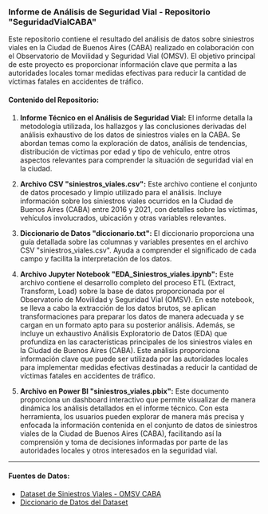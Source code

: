 ### Informe de Análisis de Seguridad Vial - Repositorio "SeguridadVialCABA"

Este repositorio contiene el resultado del análisis de datos sobre siniestros viales en la Ciudad de Buenos Aires (CABA) realizado en colaboración con el Observatorio de Movilidad y Seguridad Vial (OMSV). El objetivo principal de este proyecto es proporcionar información clave que permita a las autoridades locales tomar medidas efectivas para reducir la cantidad de víctimas fatales en accidentes de tráfico.

#### Contenido del Repositorio:

1. **Informe Técnico en el Análisis de Seguridad Vial:**
   El informe detalla la metodología utilizada, los hallazgos y las conclusiones derivadas del análisis exhaustivo de los datos de siniestros viales en la CABA. Se abordan temas como la exploración de datos, análisis de tendencias, distribución de víctimas por edad y tipo de vehículo, entre otros aspectos relevantes para comprender la situación de seguridad vial en la ciudad.

2. **Archivo CSV "siniestros_viales.csv":**
   Este archivo contiene el conjunto de datos procesado y limpio utilizado para el análisis. Incluye información sobre los siniestros viales ocurridos en la Ciudad de Buenos Aires (CABA) entre 2016 y 2021, con detalles sobre las víctimas, vehículos involucrados, ubicación y otras variables relevantes.

3. **Diccionario de Datos "diccionario.txt":**
   El diccionario proporciona una guía detallada sobre las columnas y variables presentes en el archivo CSV "siniestros_viales.csv". Ayuda a comprender el significado de cada campo y facilita la interpretación de los datos.

4. **Archivo Jupyter Notebook "EDA_Siniestros_viales.ipynb":**
   Este archivo contiene el desarrollo completo del proceso ETL (Extract, Transform, Load) sobre la base de datos proporcionada por el Observatorio de Movilidad y Seguridad Vial (OMSV). En este notebook, se lleva a cabo la extracción de los datos brutos, se aplican transformaciones para preparar los datos de manera adecuada y se cargan en un formato apto para su posterior análisis. Además, se incluye un exhaustivo Análisis Exploratorio de Datos (EDA) que profundiza en las características principales de los siniestros viales en la Ciudad de Buenos Aires (CABA). Este análisis proporciona información clave que puede ser utilizada por las autoridades locales para implementar medidas efectivas destinadas a reducir la cantidad de víctimas fatales en accidentes de tráfico.

5. **Archivo en Power BI "siniestros_viales.pbix":**
    Este documento proporciona un dashboard interactivo que permite visualizar de manera dinámica los análisis detallados en el informe técnico. Con esta herramienta, los usuarios pueden explorar de manera más precisa y enfocada la información contenida en el conjunto de datos de siniestros viales de la Ciudad de Buenos Aires (CABA), facilitando así la comprensión y toma de decisiones informadas por parte de las autoridades locales y otros interesados en la seguridad vial.
---

#### Fuentes de Datos:

- [Dataset de Siniestros Viales - OMSV CABA](https://docs.google.com/spreadsheets/d/1nq00jGIZHQ1RLSET43zKnUsMsoFb-pBg/edit#gid=1625530738)
- [Diccionario de Datos del Dataset](https://docs.google.com/spreadsheets/d/1Op98U-Hh2a3Q7uuznAzdl4Bf8r8qPr4m/edit#gid=1771770012)
